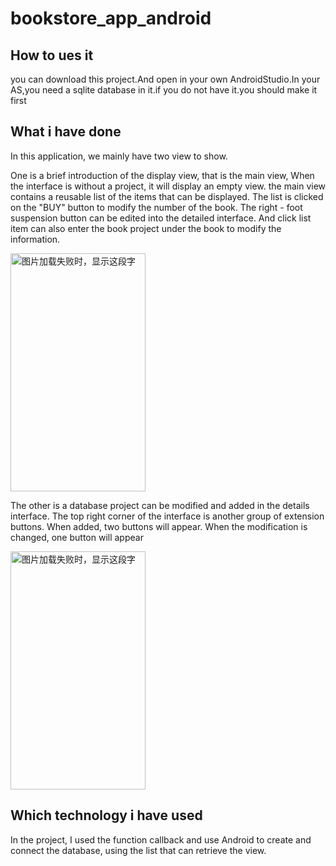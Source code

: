 # bookstore_app_android
##  How to ues it
 you can download this project.And open in your own AndroidStudio.In your AS,you need a sqlite database in it.if you do not have it.you should make it first
 ## What i have done
 In this application, we mainly have two view to show.
 
One is a brief introduction of the display view, that is the main view,  When the interface is without a project, it will display an empty view. the main view contains a reusable list of the items that can be displayed. The list is clicked on the "BUY" button to modify the number of the book. The right - foot suspension button can be edited into the detailed interface. And click list item can also enter the book project under the book to modify the information.

<img src="https://github.com/HeTingwei/ReadmeLearn/blob/master/avatar1.jpg" width="216" height="381" alt="图片加载失败时，显示这段字"/>
 
 The other is a database project can be modified and added in the details interface. The top right corner of the interface is another group of extension buttons. When added, two buttons will appear. When the modification is changed, one  button will appear
 
 <img src="https://github.com/HeTingwei/ReadmeLearn/blob/master/avatar1.jpg" width="216" height="381" alt="图片加载失败时，显示这段字"/>

## Which technology i have used
In the project, I used the function callback and use Android to create and connect the database, using the list that can retrieve the view.




